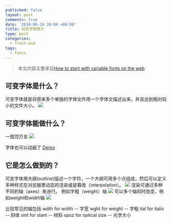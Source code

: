 ```yaml
---
published: false
layout: post
comments: true
date: '2018-06-19 20:00 +08:00'
title: 动态字体简介
type: post
categories:
  - front-end
tags:
  - fonts
---
```

> 本文内容主要来自[How to start with variable fonts on the web](https://www.zeichenschatz.net/typografie/how-to-start-with-variable-fonts-on-the-web.html)

## 可变字体是什么？
可变字体就是将原来多个单独的字体文件用一个字体文描述出来，并且达到相对较小的文件大小。
![](https://zeichenschatz.net/uploads/2018/05/static-font-files-vs-variable-font-files.png)


## 可变字体能做什么？
一图顶万言
![](https://zeichenschatz.net/uploads/2018/05/variable-fonts-weight-width-slant-axis-morphing.gif)

字体也可以动画了 [Demo](https://developer.microsoft.com/en-us/microsoft-edge/testdrive/demos/variable-fonts/)


## 它是怎么做到的？
可变字体用大纲(outline)描述一个字符，一个大纲可用多个点组成，然后可以定义多种样式在浏览器里动态的渲染或是篡改（interpolation）。
![](https://zeichenschatz.net/uploads/2018/04/variable-fonts-interpolation.gif)
渲染可通过多种不同的轴（axes）来进行。
例如字粗（weight）轴
![](https://zeichenschatz.net/uploads/2018/05/variable-fonts-named-instances-along-weight-axis.png)
可以多个轴同时改变，例如weight和width轴
![](https://zeichenschatz.net/uploads/2018/05/variable-fonts-venn-weight-axis-width-axis.png)

比较常见的轴包括
wdth for width -- 字宽
wght for weight -- 字粗
ital for italic -- 斜体
slnt for slant -- 倾斜
opsz for optical size -- 光学大小

